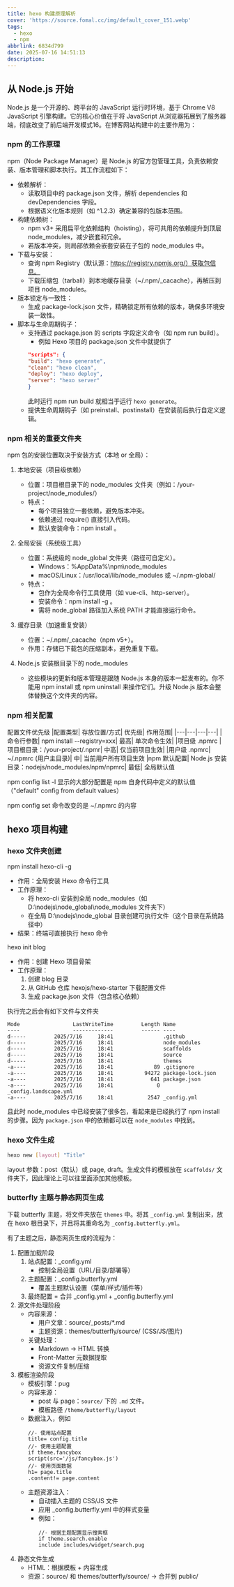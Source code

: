 ```yaml
---
title: hexo 构建原理解析
cover: 'https://source.fomal.cc/img/default_cover_151.webp'
tags:
  - hexo
  - npm
abbrlink: 6834d799
date: 2025-07-16 14:51:13
description:
---
```


## 从 Node.js 开始
Node.js 是一个开源的、跨平台的 JavaScript 运行时环境，基于 Chrome V8 JavaScript 引擎构建。它的核心价值在于将 JavaScript 从浏览器拓展到了服务器端，彻底改变了前后端开发模式16。在博客网站构建中的主要作用为：

### npm 的工作原理
npm（Node Package Manager）是 Node.js 的官方包管理工具，负责依赖安装、版本管理和脚本执行。其工作流程如下：
* 依赖解析：
  * 读取项目中的 package.json 文件，解析 dependencies 和 devDependencies 字段。
  * 根据语义化版本规则（如 ^1.2.3）确定兼容的包版本范围。
* 构建依赖树：
  * npm v3+ 采用扁平化依赖结构（hoisting），将可共用的依赖提升到顶层 node_modules，减少嵌套和冗余。
  * 若版本冲突，则局部依赖会嵌套安装在子包的 node_modules 中。
* 下载与安装：
  * 查询 npm Registry（默认源：https://registry.npmjs.org/）获取包信息。
  * 下载压缩包（tarball）到本地缓存目录（~/.npm/_cacache），再解压到项目 node_modules。
* 版本锁定与一致性：
  * 生成 package-lock.json 文件，精确锁定所有依赖的版本，确保多环境安装一致性。
* 脚本与生命周期钩子：
  * 支持通过 package.json 的 scripts 字段定义命令（如 npm run build）。
    * 例如 Hexo 项目的 package.json 文件中就提供了
    ```json
    "scripts": {
    "build": "hexo generate",
    "clean": "hexo clean",
    "deploy": "hexo deploy",
    "server": "hexo server"
    }
    ```
    此时运行 npm run build 就相当于运行 `hexo generate`。
  * 提供生命周期钩子（如 preinstall、postinstall）在安装前后执行自定义逻辑。


### npm 相关的重要文件夹
npm 包的安装位置取决于安装方式（本地 or 全局）：

1. 本地安装（项目级依赖）
   * 位置：项目根目录下的 node_modules 文件夹（例如：/your-project/node_modules/）
   * 特点：
     * 每个项目独立一套依赖，避免版本冲突。
     * 依赖通过 require() 直接引入代码。
     * 默认安装命令：npm install <package>。

2. 全局安装（系统级工具）
   * 位置：系统级的 node_global 文件夹（路径可自定义）。
     * Windows：%AppData%\npm\node_modules
     * macOS/Linux：/usr/local/lib/node_modules 或 ~/.npm-global/
   * 特点：
     * 包作为全局命令行工具使用（如 vue-cli、http-server）。
     * 安装命令：npm install -g <package>。
     * 需将 node_global 路径加入系统 PATH 才能直接运行命令。

3. 缓存目录（加速重复安装）
   * 位置：~/.npm/_cacache（npm v5+）。
   * 作用：存储已下载包的压缩副本，避免重复下载。

4. Node.js 安装根目录下的 node_modules
   *  这些模块的更新和版本管理是跟随 Node.js 本身的版本一起发布的。你不能用 npm install 或 npm uninstall 来操作它们。升级 Node.js 版本会整体替换这个文件夹的内容。

### npm 相关配置
配置文件优先级
|配置类型|	存放位置/方式|	优先级|	作用范围|
|---|---|---|---|
|命令行参数|	npm install --registry=xxx|	最高|	单次命令生效|
|项目级 .npmrc	|项目根目录：/your-project/.npmr|	中高|	仅当前项目生效|
|用户级 .npmrc|	~/.npmrc (用户主目录)|	中|	当前用户所有项目生效
|npm 默认配置|	Node.js 安装目录：nodejs/node_modules/npm/npmrc|	最低|	全局默认值

npm config list -l 显示的大部分配置是 npm 自身代码中定义的默认值（"default" config from default values）

npm config set 命令改变的是 ~/.npmrc 的内容

## hexo 项目构建
### hexo 文件夹创建

npm install hexo-cli -g
* 作用：全局安装 Hexo 命令行工具
* 工作原理：
  * 将 hexo-cli 安装到全局 node_modules（如 D:\nodejs\node_global\node_modules 文件夹下）
  * 在全局 D:\nodejs\node_global 目录创建可执行文件（这个目录在系统路径中）
* 结果：终端可直接执行 hexo 命令

hexo init blog
* 作用：创建 Hexo 项目骨架
* 工作原理：
  1. 创建 blog 目录
  2. 从 GitHub 仓库 hexojs/hexo-starter 下载配置文件
  3. 生成 package.json 文件（包含核心依赖）

执行完之后会有如下文件与文件夹
```
Mode                 LastWriteTime         Length Name
----                 -------------         ------ ----
d-----         2025/7/16     18:41                .github
d-----         2025/7/16     18:41                node_modules
d-----         2025/7/16     18:41                scaffolds
d-----         2025/7/16     18:41                source
d-----         2025/7/16     18:41                themes
-a----         2025/7/16     18:41             89 .gitignore
-a----         2025/7/16     18:41          94272 package-lock.json
-a----         2025/7/16     18:41            641 package.json
-a----         2025/7/16     18:41              0 _config.landscape.yml
-a----         2025/7/16     18:41           2547 _config.yml
```

且此时 node_modules 中已经安装了很多包，看起来是已经执行了 npm install 的步骤。因为 `package.json` 中的依赖都可以在 `node_modules` 中找到。

### hexo 文件生成
```bash
hexo new [layout] "Title"
```

layout 参数：post（默认）或 page, draft。生成文件的模板放在 `scaffolds/` 文件夹下，因此理论上可以往里面添加其他模板。


### butterfly 主题与静态网页生成
下载 butterfly 主题，将文件夹放在 `themes` 中。将其 `_config.yml` 复制出来，放在 hexo 根目录下，并且将其重命名为 `_config.butterfly.yml`。

有了主题之后，静态网页生成的流程为：
1. 配置加载阶段
   1. 站点配置：_config.yml
      * 控制全局设置（URL/目录/部署等）
   2. 主题配置：_config.butterfly.yml
      * 覆盖主题默认设置（菜单/样式/插件等）
   3. 最终配置 = 合并 _config.yml + _config.butterfly.yml
2. 源文件处理阶段
   * 内容来源：
     * 用户文章：source/_posts/*.md
     * 主题资源：themes/butterfly/source/ (CSS/JS/图片)
   * 关键处理：
     * Markdown → HTML 转换
     * Front-Matter 元数据提取
     * 资源文件复制/压缩
3. 模板渲染阶段
   * 模板引擎：pug
   * 内容来源：
     * post 与 page：`source/` 下的 `.md` 文件。
     * 模板路径 `/theme/butterfly/layout`
   * 数据注入，例如
        ```pug
        //- 使用站点配置
        title= config.title
        //- 使用主题配置
        if theme.fancybox
        script(src='/js/fancybox.js')
        //- 使用页面数据
        h1= page.title
        .content!= page.content
        ```
   * 主题资源注入：
     * 自动插入主题的 CSS/JS 文件
     * 应用 _config.butterfly.yml 中的样式变量
     * 例如：
        ```pug
        //- 根据主题配置显示搜索框
        if theme.search.enable
        include includes/widget/search.pug
        ```
4. 静态文件生成
   * HTML：根据模板 + 内容生成
   * 资源：source/ 和 themes/butterfly/source/ → 合并到 public/
